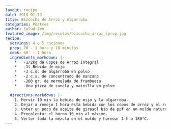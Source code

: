 ```yaml
---
layout: recipe
date: 2018-01-19
title: Bizcocho de Arroz y Algarroba
categories: Postres
author: Salud-Zen
featured_image: /img/recetas/bizcocho_arroz_lprop.jpg
recipe:
  servings: 4 o 5 raciones
  prep: 70'- 1 hora y 10 minutos
  cook: 60' - 1 hora
  ingredients_markdown: |-
    *	-1/2kg de Copos de Arroz Integral
    *	-1l Bebida de mijo
    *	-3 c.s. de algarroba en polvo
    *	-2 c.s. de concentrado de manzana
    *	-200 gr. de mermelada de frambuesa
    *	-Una pizca de canela y vainilla en polvo

  directions_markdown: |-
    1. Hervir 10 min la bebida de mijo y la algarroba.
    2. Dejar a remojo 1 hora esta bebida con los copos de arroz y el resto de los ingredientes.
    3. Untar un poco de aceite de girasol bio de ppf en un molde natural de horno.
    4. Precalentar el horno 10 min al máximo.
    5. Verter toda la mezcla en el molde y hornear 1 h a 180°C.
---
```

